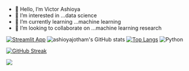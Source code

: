 - 👋 Hello, I’m Victor Ashioya
- 👀 I’m interested in ...data science
- 🌱 I’m currently learning ...machine learning
- 💞️ I’m looking to collaborate on ...machine learning research

<!---
ashioyajotham/ashioyajotham is a ✨ special ✨ repository because its `README.md` (this file) appears on your GitHub profile.
You can click the Preview link to take a look at your changes.
--->
[![Streamlit App](https://static.streamlit.io/badges/streamlit_badge_black_white.svg)](https://ashioyajotham-quant-goldman-sachs-forecastingapp-yxn34x.streamlit.app/)
![ashioyajotham's GitHub stats](https://github-readme-stats.vercel.app/api?username=ashioyajotham&show_icons=true&theme=tokyonight)
[![Top Langs](https://github-readme-stats.vercel.app/api/top-langs/?username=ashioyajotham&layout=compact&theme=tokyonight)](https://github.com/ashioyajotham/github-readme-stats)
![Python](https://img.shields.io/badge/python-3670A0?style=for-the-badge&logo=python&logoColor=ffdd54)

[![GitHub Streak](https://github-readme-streak-stats.herokuapp.com/?user=ashioyajotham&theme=tokyonight)](https://git.io/streak-stats)

![](https://komarev.com/ghpvc/?username=ashioyajotham&color=green&hidden=True&style=flat-square&label=PROFILE+VIEWS)
